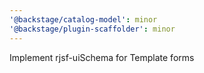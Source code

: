 ```yaml
---
'@backstage/catalog-model': minor
'@backstage/plugin-scaffolder': minor
---
```


Implement rjsf-uiSchema for Template forms
